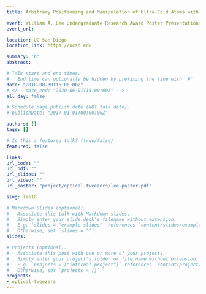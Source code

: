 ```yaml
---
title: Arbitrary Positioning and Manipulation of Ultra-Cold Atoms with Optical Tweezers

event: William A. Lee Undergraduate Research Award Poster Presentations
event_url:

location: UC San Diego
location_link: https://ucsd.edu

summary: 'n'
abstract:

# Talk start and end times.
#   End time can optionally be hidden by prefixing the line with `#`.
date: "2018-08-30T16:00:00Z"
# <!-- date_end: "2030-06-01T15:00:00Z" -->
all_day: false

# Schedule page publish date (NOT talk date).
# publishDate: "2017-01-01T00:00:00Z"

authors: []
tags: []

# Is this a featured talk? (true/false)
featured: false

links:
url_code: ""
url_pdf: ""
url_slides: ""
url_video: ""
url_poster: "project/optical-tweezers/lee-poster.pdf"

slug: lee18

# Markdown Slides (optional).
#   Associate this talk with Markdown slides.
#   Simply enter your slide deck's filename without extension.
#   E.g. `slides = "example-slides"` references `content/slides/example-slides.md`.
#   Otherwise, set `slides = ""`.
slides:

# Projects (optional).
#   Associate this post with one or more of your projects.
#   Simply enter your project's folder or file name without extension.
#   E.g. `projects = ["internal-project"]` references `content/project/deep-learning/index.md`.
#   Otherwise, set `projects = []`.
projects:
- optical-tweezers
---
```

